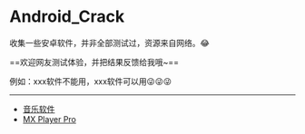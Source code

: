 # Android_Crack

收集一些安卓软件，并非全部测试过，资源来自网络。😂

==欢迎网友测试体验，并把结果反馈给我哦~==

例如：xxx软件不能用，xxx软件可以用😜😜😜

------

- [音乐软件](https://github.com/007ayong/Android_Crack/tree/master/music)
- [MX Player Pro](https://github.com/007ayong/Android_Crack/tree/master/MX_Player_Pro)

